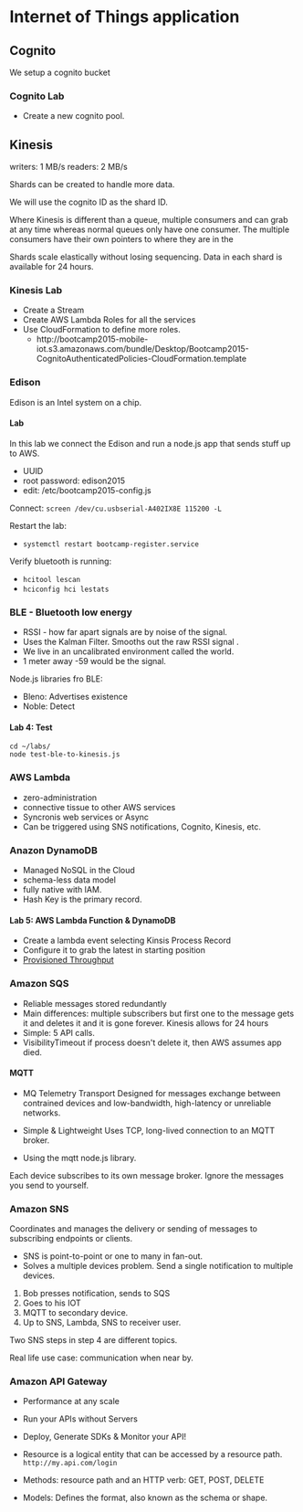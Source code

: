 # Internet of Things application

## Cognito

We setup a cognito bucket 

### Cognito Lab

* Create a new cognito pool. 


## Kinesis

writers: 1 MB/s
readers: 2 MB/s

Shards can be created to handle more data.  

We will use the cognito ID as the shard ID. 

Where Kinesis is different than a queue, multiple consumers and can
grab at any time whereas normal queues only have one consumer.  The 
multiple consumers have their own pointers to where they are in the 

Shards scale elastically without losing sequencing.  Data in each
shard is available for 24 hours. 

### Kinesis Lab

* Create a Stream
* Create AWS Lambda Roles for all the services 
* Use CloudFormation to define more roles. 
  * http://bootcamp2015-mobile- iot.s3.amazonaws.com/bundle/Desktop/Bootcamp2015- CognitoAuthenticatedPolicies-CloudFormation.template

### Edison 

Edison is an Intel system on a chip. 

#### Lab

In this lab we connect the Edison and run a node.js app that sends stuff up to AWS. 
* UUID
* root password:  edison2015
* edit: /etc/bootcamp2015-config.js

Connect: ```screen /dev/cu.usbserial-A402IX8E 115200 -L```

Restart the lab: 
* ```systemctl restart bootcamp-register.service```

Verify bluetooth is running: 


* ```hcitool lescan```
* ```hciconfig hci lestats```



### BLE - Bluetooth low energy

* RSSI - how far apart signals are by noise of the signal. 
* Uses the Kalman Filter. Smooths out the raw RSSI signal . 
* We live in an uncalibrated environment called the world. 
* 1 meter away -59 would be the signal. 

Node.js libraries fro BLE: 
* Bleno: Advertises existence
* Noble: Detect

#### Lab 4: Test

```
cd ~/labs/
node test-ble-to-kinesis.js
```

### AWS Lambda

* zero-administration
* connective tissue to other AWS services
* Syncronis web services or Async
* Can be triggered using SNS notifications, Cognito, Kinesis, etc. 


### Anazon DynamoDB

* Managed NoSQL in the Cloud
* schema-less data model
* fully native with IAM. 
* Hash Key is the primary record.  

#### Lab 5: AWS Lambda Function & DynamoDB

* Create a lambda event selecting Kinsis Process Record
* Configure it to grab the latest in starting position
* [Provisioned Throughput](http://docs.aws.amazon.com/amazondynamodb/latest/developerguide/ProvisionedThroughputIntro.html)

### Amazon SQS

* Reliable messages stored redundantly
* Main differences: multiple subscribers but first one to the message gets it
and deletes it and it is gone forever.  Kinesis allows for 24 hours
* Simple: 5 API calls. 
* VisibilityTimeout if process doesn't delete it, then AWS assumes app died. 

#### MQTT
* MQ Telemetry Transport
  Designed for messages exchange between contrained devices and low-bandwidth, high-latency or unreliable networks.  

* Simple & Lightweight
  Uses TCP, long-lived connection to an MQTT broker.  

* Using the mqtt node.js library. 

Each device subscribes to its own message broker. Ignore the messages you send to yourself. 

### Amazon SNS

Coordinates and manages the delivery or sending of messages to subscribing endpoints or clients. 

* SNS is point-to-point or one to many in fan-out. 
* Solves a multiple devices problem.  Send a single notification to multiple devices. 

1. Bob presses notification, sends to SQS
2. Goes to his IOT
3. MQTT to secondary device. 
4. Up to SNS, Lambda, SNS to receiver user. 

Two SNS steps in step 4 are different topics. 

Real life use case: communication when near by. 

### Amazon API Gateway

* Performance at any scale
* Run your APIs without Servers
* Deploy, Generate  SDKs & Monitor your API!

* Resource is a logical entity that can be accessed by a resource path. ```http://my.api.com/login```
* Methods: resource path and an HTTP verb: GET, POST, DELETE
* Models: Defines the format, also known as the schema or shape. 
